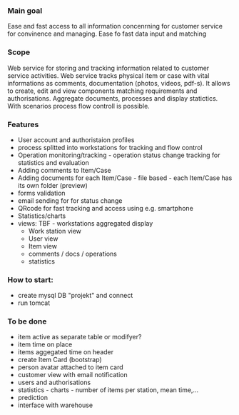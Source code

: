 ### Main goal
Ease and fast access to all information concenrning for customer service for convinence and managing. Ease fo fast data input and matching
### Scope
Web service for storing and tracking information related to customer service activities. Web service tracks physical item or case with vital informations as comments, documentation (photos, videos, pdf-s). It allows to create, edit and view components matching requirements and authorisations. Aggregate documents, processes and display statictics. With scenarios process flow controll is possible.

### Features
* User account and authoristaion profiles
* process splitted into workstations for tracking and flow control
* Operation monitoring/tracking - operation status change tracking for statistics and evaluation
* Adding comments to Item/Case
* Adding documents for each Item/Case - file based - each Item/Case has its own folder (preview)
* forms validation
* email sending for for status change
* QRcode for fast tracking and access using e.g. smartphone
* Statistics/charts
* views:
    TBF - workstations aggregated display
    - Work station view
    - User view
    - Item view
    - comments / docs / operations
    - statistics



### How to start:
* create mysql DB "projekt" and connect
* run tomcat



### To be done
* item active as separate table or modifyer?
* item time on place
* items aggegated time on header
* create Item Card (bootstrap)
* person avatar attached to item card
* customer view with email notification
* users and authorisations
* statistics - charts - number of items per station, mean time,...
* prediction
* interface with warehouse
